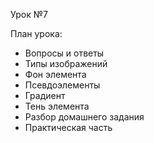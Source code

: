 Урок №7

План урока:

- Вопросы и ответы
- Типы изображений
- Фон элемента
- Псевдоэлементы
- Градиент
- Тень элемента
- Разбор домашнего задания
- Практическая часть
